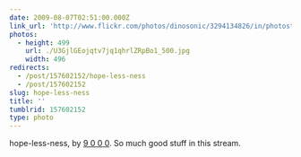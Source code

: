 ```yaml
---
date: 2009-08-07T02:51:00.000Z
link_url: 'http://www.flickr.com/photos/dinosonic/3294134826/in/photostream/'
photos:
  - height: 499
    url: ./U3GjlGEojqtv7jq1qhrlZRpBo1_500.jpg
    width: 496
redirects:
  - /post/157602152/hope-less-ness
  - /post/157602152
slug: hope-less-ness
title: ''
tumblrid: 157602152
type: photo
---
```

<p>hope-less-ness, by <a href="http://www.flickr.com/photos/dinosonic/">9 0 0 0</a>.  So much good stuff in this stream.</p>
